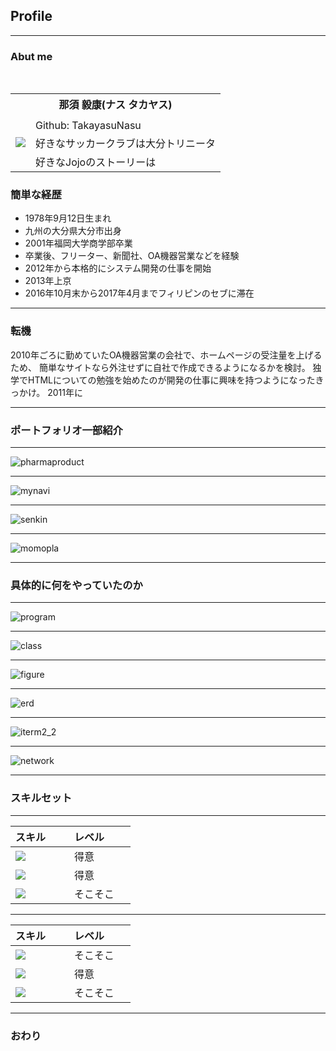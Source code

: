 ## Profile

---

### Abut me

<table>
  <tr>
    <th colspan="2">那須 毅康(ナス タカヤス)</th>
  </tr>
  <tr>
    <td rowspan="4"><img src="https://avatars0.githubusercontent.com/u/6420260"></td>
    <td></td>
  </tr>
  <tr>
    <td>Github: TakayasuNasu</td>
  </tr>
  <tr>
    <td>好きなサッカークラブは大分トリニータ</td>
  </tr>
  <tr>
    <td>好きなJojoのストーリーは</td>
  </tr>
</table>

### 簡単な経歴

- 1978年9月12日生まれ
- 九州の大分県大分市出身
- 2001年福岡大学商学部卒業
- 卒業後、フリーター、新聞社、OA機器営業などを経験
- 2012年から本格的にシステム開発の仕事を開始
- 2013年上京
- 2016年10月末から2017年4月までフィリピンのセブに滞在

---


### 転機

2010年ごろに勤めていたOA機器営業の会社で、ホームページの受注量を上げるため、
簡単なサイトなら外注せずに自社で作成できるようになるかを検討。
独学でHTMLについての勉強を始めたのが開発の仕事に興味を持つようになったきっかけ。
2011年に

---

### ポートフォリオ一部紹介

---

![pharmaproduct](assets/images/pharma.png)


---

![mynavi](assets/images/mynavi.png)

---

![senkin](assets/images/senkin.png)

---

![momopla](assets/images/momokoplanet.png)

---

### 具体的に何をやっていたのか

---

![program](assets/images/program.png)

---

![class](assets/images/class.jpg)

---

![figure](assets/images/figure.gif)

---

![erd](assets/images/erd.png)

---

![iterm2_2](assets/images/iterm2_2.jpg)

---

![network](assets/images/network.png)

---

### スキルセット

---


| スキル        | レベル         |
| ------------- | ------------- |
| <img src="https://raw.githubusercontent.com/TakayasuNasu/my_profile/master/assets/images/java.png" > | 得意 |
| <img src="https://raw.githubusercontent.com/TakayasuNasu/my_profile/master/assets/images/php.png" > | 得意 |
| <img src="https://raw.githubusercontent.com/TakayasuNasu/my_profile/master/assets/images/node.png" > | そこそこ |

---

| スキル        | レベル         |
| ------------- | ------------- |
| <img src="https://raw.githubusercontent.com/TakayasuNasu/my_profile/master/assets/images/ruby.png" > | そこそこ |
| <img src="https://raw.githubusercontent.com/TakayasuNasu/my_profile/master/assets/images/angular.png" > | 得意 |
| <img src="https://raw.githubusercontent.com/TakayasuNasu/my_profile/master/assets/images/android.png" > | そこそこ  |

---

### おわり
 
